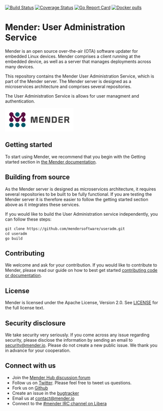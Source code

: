 [![Build Status](https://gitlab.com/Northern.tech/Mender/useradm/badges/master/pipeline.svg)](https://gitlab.com/Northern.tech/Mender/useradm/pipelines)
[![Coverage Status](https://coveralls.io/repos/github/mendersoftware/useradm/badge.svg?branch=master)](https://coveralls.io/github/mendersoftware/useradm?branch=master)
[![Go Report Card](https://goreportcard.com/badge/github.com/mendersoftware/useradm)](https://goreportcard.com/report/github.com/mendersoftware/useradm)
[![Docker pulls](https://img.shields.io/docker/pulls/mendersoftware/useradm.svg?maxAge=3600)](https://hub.docker.com/r/mendersoftware/useradm/)

Mender: User Administration Service
==============================================

Mender is an open source over-the-air (OTA) software updater for embedded Linux
devices. Mender comprises a client running at the embedded device, as well as
a server that manages deployments across many devices.

This repository contains the Mender User Administration Service, which is part of the
Mender server. The Mender server is designed as a microservices architecture
and comprises several repositories.

The User Administration Service is allows for user managment and authentication.

![Mender logo](https://raw.githubusercontent.com/mendersoftware/mender/master/mender_logo.png)


## Getting started

To start using Mender, we recommend that you begin with the Getting started
section in [the Mender documentation](https://docs.mender.io/).


## Building from source

As the Mender server is designed as microservices architecture, it requires several
repositories to be built to be fully functional. If you are testing the Mender server it
is therefore easier to follow the getting started section above as it integrates these
services.

If you would like to build the User Administration service independently, you can follow
these steps:

```
git clone https://github.com/mendersoftware/useradm.git
cd useradm
go build
```

## Contributing

We welcome and ask for your contribution. If you would like to contribute to Mender, please read our guide on how to best get started [contributing code or
documentation](https://github.com/mendersoftware/mender/blob/master/CONTRIBUTING.md).

## License

Mender is licensed under the Apache License, Version 2.0. See
[LICENSE](https://github.com/mendersoftware/useradm/blob/master/LICENSE) for the
full license text.

## Security disclosure

We take security very seriously. If you come across any issue regarding
security, please disclose the information by sending an email to
[security@mender.io](security@mender.io). Please do not create a new public
issue. We thank you in advance for your cooperation.

## Connect with us

* Join the [Mender Hub discussion forum](https://hub.mender.io)
* Follow us on [Twitter](https://twitter.com/mender_io). Please
  feel free to tweet us questions.
* Fork us on [Github](https://github.com/mendersoftware)
* Create an issue in the [bugtracker](https://northerntech.atlassian.net/projects/MEN)
* Email us at [contact@mender.io](mailto:contact@mender.io)
* Connect to the [#mender IRC channel on Libera](https://web.libera.chat/?#mender)
